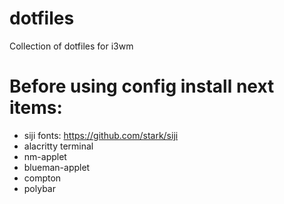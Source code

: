 # dotfiles
Collection of dotfiles for i3wm

# Before using config install next items:
* siji fonts: https://github.com/stark/siji
* alacritty terminal
* nm-applet
* blueman-applet
* compton
* polybar
